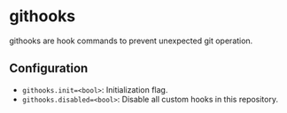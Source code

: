 # githooks

githooks are hook commands to prevent unexpected git operation.

## Configuration

- `githooks.init=<bool>`: Initialization flag.
- `githooks.disabled=<bool>`: Disable all custom hooks in this repository.
